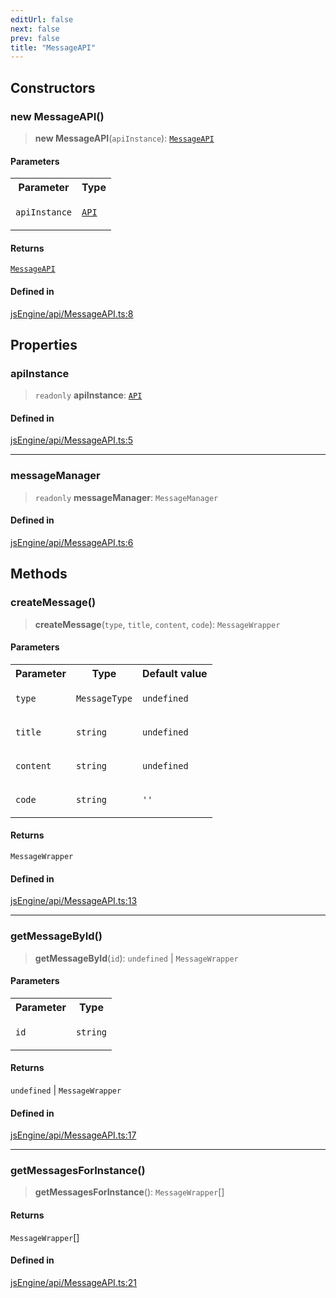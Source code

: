 ```yaml
---
editUrl: false
next: false
prev: false
title: "MessageAPI"
---
```


## Constructors

### new MessageAPI()

> **new MessageAPI**(`apiInstance`): [`MessageAPI`](/obsidian-js-engine-plugin-docs/api/classes/messageapi/)

#### Parameters

<table>
<tr>
<th>Parameter</th>
<th>Type</th>
</tr>
<tr>
<td>

`apiInstance`

</td>
<td>

[`API`](/obsidian-js-engine-plugin-docs/api/classes/api/)

</td>
</tr>
</table>

#### Returns

[`MessageAPI`](/obsidian-js-engine-plugin-docs/api/classes/messageapi/)

#### Defined in

[jsEngine/api/MessageAPI.ts:8](https://github.com/mProjectsCode/obsidian-js-engine-plugin/blob/c8107c135035ea9518f13c9859a322a46eebe15e/jsEngine/api/MessageAPI.ts#L8)

## Properties

### apiInstance

> `readonly` **apiInstance**: [`API`](/obsidian-js-engine-plugin-docs/api/classes/api/)

#### Defined in

[jsEngine/api/MessageAPI.ts:5](https://github.com/mProjectsCode/obsidian-js-engine-plugin/blob/c8107c135035ea9518f13c9859a322a46eebe15e/jsEngine/api/MessageAPI.ts#L5)

***

### messageManager

> `readonly` **messageManager**: `MessageManager`

#### Defined in

[jsEngine/api/MessageAPI.ts:6](https://github.com/mProjectsCode/obsidian-js-engine-plugin/blob/c8107c135035ea9518f13c9859a322a46eebe15e/jsEngine/api/MessageAPI.ts#L6)

## Methods

### createMessage()

> **createMessage**(`type`, `title`, `content`, `code`): `MessageWrapper`

#### Parameters

<table>
<tr>
<th>Parameter</th>
<th>Type</th>
<th>Default value</th>
</tr>
<tr>
<td>

`type`

</td>
<td>

`MessageType`

</td>
<td>

`undefined`

</td>
</tr>
<tr>
<td>

`title`

</td>
<td>

`string`

</td>
<td>

`undefined`

</td>
</tr>
<tr>
<td>

`content`

</td>
<td>

`string`

</td>
<td>

`undefined`

</td>
</tr>
<tr>
<td>

`code`

</td>
<td>

`string`

</td>
<td>

`''`

</td>
</tr>
</table>

#### Returns

`MessageWrapper`

#### Defined in

[jsEngine/api/MessageAPI.ts:13](https://github.com/mProjectsCode/obsidian-js-engine-plugin/blob/c8107c135035ea9518f13c9859a322a46eebe15e/jsEngine/api/MessageAPI.ts#L13)

***

### getMessageById()

> **getMessageById**(`id`): `undefined` \| `MessageWrapper`

#### Parameters

<table>
<tr>
<th>Parameter</th>
<th>Type</th>
</tr>
<tr>
<td>

`id`

</td>
<td>

`string`

</td>
</tr>
</table>

#### Returns

`undefined` \| `MessageWrapper`

#### Defined in

[jsEngine/api/MessageAPI.ts:17](https://github.com/mProjectsCode/obsidian-js-engine-plugin/blob/c8107c135035ea9518f13c9859a322a46eebe15e/jsEngine/api/MessageAPI.ts#L17)

***

### getMessagesForInstance()

> **getMessagesForInstance**(): `MessageWrapper`[]

#### Returns

`MessageWrapper`[]

#### Defined in

[jsEngine/api/MessageAPI.ts:21](https://github.com/mProjectsCode/obsidian-js-engine-plugin/blob/c8107c135035ea9518f13c9859a322a46eebe15e/jsEngine/api/MessageAPI.ts#L21)

